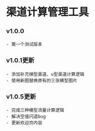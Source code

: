 # 渠道计算管理工具

### v1.0.0
    - 第一个测试版本
### v1.0.1更新
    - 添加补充梯型渠道、u型渠道计算逻辑
    - 使用新图替换原有的三张模型图片
### v1.0.5更新
    - 完成三种模型流量计算逻辑
    - 解决空值闪退bug
    - 更新欢迎页内容
